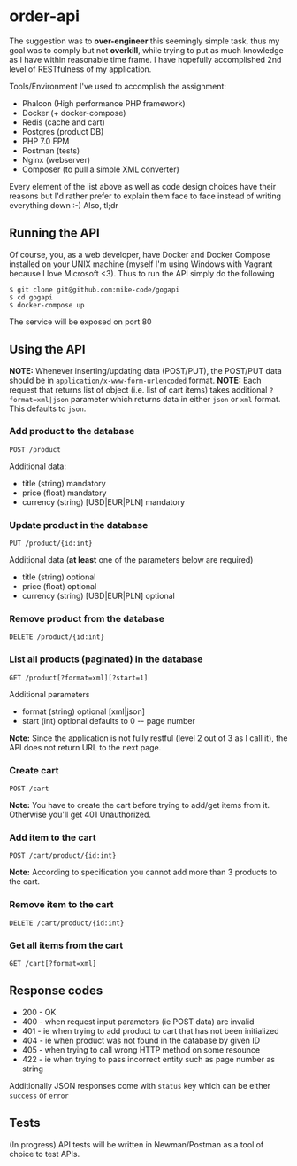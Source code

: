 # order-api

The suggestion was to **over-engineer** this seemingly simple task, thus my goal was to comply but not **overkill**, while trying to put as much knowledge as I have within reasonable time frame. I have hopefully accomplished 2nd level of RESTfulness of my application.

Tools/Environment I've used to accomplish the assignment:
 - Phalcon (High performance PHP framework) 
 - Docker (+ docker-compose)
 - Redis (cache and cart)
 - Postgres (product DB)
 - PHP 7.0 FPM
 - Postman (tests)
 - Nginx (webserver)
 - Composer (to pull a simple XML converter)
 
Every element of the list above as well as code design choices have their reasons but I'd rather prefer to explain them face to face instead of writing everything down :-) Also, tl;dr

## Running the API

Of course, you, as a web developer, have Docker and Docker Compose installed on your UNIX machine (myself I'm using Windows with Vagrant because I love Microsoft <3). Thus to run the API simply do the following

    $ git clone git@github.com:mike-code/gogapi
    $ cd gogapi
    $ docker-compose up

The service will be exposed on port 80

## Using the API

**NOTE:** Whenever inserting/updating data (POST/PUT), the POST/PUT data should be in `application/x-www-form-urlencoded` format.
**NOTE:** Each request that returns list of object (i.e. list of cart items) takes additional `?format=xml|json` parameter which returns data in either `json` or `xml` format. This defaults to `json`.


### Add product to the database

    POST /product
    
Additional data:
* title (string) mandatory
* price (float) mandatory
* currency (string) [USD|EUR|PLN] mandatory
    
    
### Update product in the database

    PUT /product/{id:int}
    
Additional data (**at least** one of the parameters below are required)
* title (string) optional
* price (float) optional
* currency (string) [USD|EUR|PLN] optional
    

### Remove product from the database

    DELETE /product/{id:int}
    
    
### List all products (paginated) in the database

    GET /product[?format=xml][?start=1]
    
Additional parameters
* format (string) optional [xml|json]
* start (int) optional defaults to 0 -- page number

**Note:** Since the application is not fully restful (level 2 out of 3 as I call it), the API does not return URL to the next page.


### Create cart

    POST /cart
 
**Note:** You have to create the cart before trying to add/get items from it. Otherwise you'll get 401 Unauthorized.

### Add item to the cart

    POST /cart/product/{id:int}

**Note:** According to specification you cannot add more than 3 products to the cart.
    
### Remove item to the cart

    DELETE /cart/product/{id:int}
    

### Get all items from the cart

    GET /cart[?format=xml]
    

## Response codes

* 200 - OK
* 400 - when request input parameters (ie POST data) are invalid
* 401 - ie when trying to add product to cart that has not been initialized
* 404 - ie when product was not found in the database by given ID
* 405 - when trying to call wrong HTTP method on some resounce
* 422 - ie when trying to pass incorrect entity such as page number as string

Additionally JSON responses come with `status` key which can be either `success` or `error`

## Tests

(In progress) API tests will be written in Newman/Postman as a tool of choice to test APIs.



    
